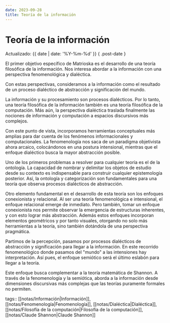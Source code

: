 ```yaml
---
date: 2023-09-28
title: Teoría de la información
---
```


# Teoría de la información

Actualizado: {{ date | date: '%Y-%m-%d' }} { .post-date }

El primer objetivo específico de Matrioska es el desarrollo de una teoría filosófica de la información. Nos interesa abordar a la información con una perspectiva fenomenológica y dialéctica.

Con estas perspectivas, consideramos a la información como el resultado de un proceso dialéctico de abstracción y significación del mundo.

La información y su procesamiento son procesos dialécticos. Por lo tanto, una teoría filosófica de la información también es una teoría filosófica de la computación. Más aún, la perspectiva dialéctica traslada finalmente las nociones de información y computación a espacios discursivos más complejos.

Con este punto de vista, incorporamos herramientas conceptuales más amplias para dar cuenta de los fenómenos informacionales y computacionales. La fenomenología nos saca de un paradigma objetivista ahora arcaico, colocándonos en una postura intensional, mientras que el enfoque dialéctico busca la mayor abstracción posible.

Uno de los primeros problemas a resolver para cualquier teoría es el de la ontología. La capacidad de nombrar y delimitar los objetos de estudio desde su contexto es indispensable para construir cualquier epistemología posterior. Así, la ontología y categorización son fundamentales para una teoría que observa procesos dialécticos de abstracción.

Otro elemento fundamental en el desarrollo de esta teoría son los enfoques conexionista y relacional. Al ser una teoría fenomenológica e intensional, el enfoque relacional emerge de inmediato. Pero también, tomar un enfoque conexionista nos permite observar la emergencia de estructuras inherentes, y con esto lograr más abstracción. Además estos enfoques incorporan elementos geométricos y por tanto visuales, otorgando no solo más herramientas a la teoría, sino también dotándola de una perspectiva pragmática.

Partimos de la percepción, pasamos por procesos dialécticos de abstracción y significación para llegar a la información. En este recorrido fenomenológico donde pasamos del "mundo" a las intensiones hay interpretación. Así pues, el enfoque semiótico será el último eslabón para llegar a la teoría.

Este enfoque busca complementar a la teoría matemática de Shannon. A través de la fenomenología y la semiótica, aborda a la información desde dimensiones discursivas más complejas que las teorías puramente formales no permiten.

tags:: [[notas/Información|Información]], [[notas/Fenomenología|Fenomenología]], [[notas/Dialéctica|Dialéctica]], [[notas/Filosofía de la computación|Filosofía de la computación]], [[notas/Claude Shannon|Claude Shannon]]
